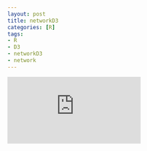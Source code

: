 ```yaml
---
layout: post
title: networkD3
categories: [R]
tags:
- R
- D3
- networkD3
- network
---
```


![](https://raw.githubusercontent.com/lixinyao/lixinyao.github.io/master/pictures/2016/net1.html)
